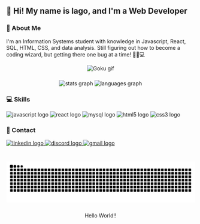 <h2 align="left">🤙 Hi! My name is Iago, and I'm a Web Developer</h2>

###

<h3 align="left">👾 About Me</h3>

<p align="left">
  I'm an Information Systems student with knowledge in Javascript, React, SQL, HTML, CSS, and data analysis.
  Still figuring out how to become a coding wizard, but getting there one bug at a time! 🧙‍♂️💻
</p>

<!-- Goku gif -->
<div align="center">
  <img height="150" src="https://i.pinimg.com/originals/d3/4f/8b/d34f8bc75c2860fc863f896e883e13e8.gif" alt="Goku gif" />
</div>

###

<div align="center">
  <img src="https://github-readme-stats.vercel.app/api?username=iagoiagodev&hide_title=false&hide_rank=false&show_icons=true&include_all_commits=true&count_private=true&disable_animations=false&theme=dracula&locale=en&hide_border=false" height="150" alt="stats graph"  />
  <img src="https://github-readme-stats.vercel.app/api/top-langs?username=iagoiagodev&locale=en&hide_title=false&layout=compact&card_width=320&langs_count=5&theme=dracula&hide_border=false" height="150" alt="languages graph"  />
</div>

###

<h3 align="left">💻 Skills</h3>
<div align="left">
  <img src="https://img.shields.io/badge/javascript-%23323330.svg?style=for-the-badge&logo=javascript&logoColor=%23F7DF1E" height="30" alt="javascript logo"/>
  <img src="https://img.shields.io/badge/react-%2320232a.svg?style=for-the-badge&logo=react&logoColor=%2361DAFB" height="30" alt="react logo"/>
  <img src="https://img.shields.io/badge/mysql-4479A1.svg?style=for-the-badge&logo=mysql&logoColor=white" height="30" alt="mysql logo"/>
  <img src="https://img.shields.io/badge/html5-%23E34F26.svg?style=for-the-badge&logo=html5&logoColor=white" height="30" alt="html5 logo"/>
  <img src="https://img.shields.io/badge/css3-%231572B6.svg?style=for-the-badge&logo=css3&logoColor=white" height="30" alt="css3 logo"/>
</div>

###

<h3 align="left">📱 Contact</h3>

<div align="left">
  <a href="https://www.linkedin.com/in/iago-laferl-3726b1237/" target="_blank">
    <img src="https://img.shields.io/static/v1?message=Iago%20Laferl&logo=linkedin&label=LinkedIn&color=202225&logoColor=white&labelColor=0077B5&style=for-the-badge" height="30" alt="linkedin logo"  />
  </a>
  <a href="https://discord.gg/xKSGnyd4" target="_blank">
    <img src="https://img.shields.io/static/v1?message=iagoiago&logo=discord&label=Discord&color=202225&logoColor=white&labelColor=7289DA&style=for-the-badge" height="30" alt="discord logo"  />
  </a>
  <a href="mailto:iagolaferl1401@gmail.com" target="_blank">
    <img src="https://img.shields.io/static/v1?message=iagolaferl1401@gmail.com&logo=gmail&label=Gmail&color=202225&logoColor=white&labelColor=D14836&style=for-the-badge" height="30" alt="gmail logo"  />
  </a>
</div>

###

<br clear="both">

<div align="center">
  <img src="https://raw.githubusercontent.com/iagoiagodev/iagoiagodev/output/snake.svg" alt="Snake animation" />
</div>

###

<p align="center">Hello World!!</p>
